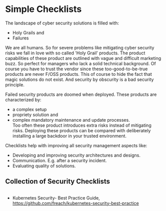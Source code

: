 # Simple Checklists 

The landscape of cyber security solutions is filled with:
* Holy Grails and
* Failures

We are all humans. So for severe problems like mitigating cyber security risks we fall in love with so called 'Holy Grail' products. The product capabilities of these product are outlined with vague and difficult marketing buzz. So perfect for managers who lack a solid technical background.  Of course you have to trust the vendor since these too-good-to-be-true products are never F/OSS products. This of course to hide the fact that magic solutions do not exist. And security by obscurity is a bad security principle.

Failed security products are doomed when deployed. These products are characterized by:
* a complex setup
* propriety solution and
* complex mandatory maintenance and update processes.  
Too often these product introduces extra risks instead of mitigating risks. Deploying these products can be compared with deliberately installing a large backdoor in your trusted environment.

Checklists help with improving all security management aspects like:

* Developing and improving security architectures and designs.
* Communication. E.g. after a security incident.
* Evaluating quality of solutions. 


## Collection of Security Checklists

```{tableofcontents}
```

* Kubernetes Security- Best Practice Guide,
<https://github.com/freach/kubernetes-security-best-practice>
